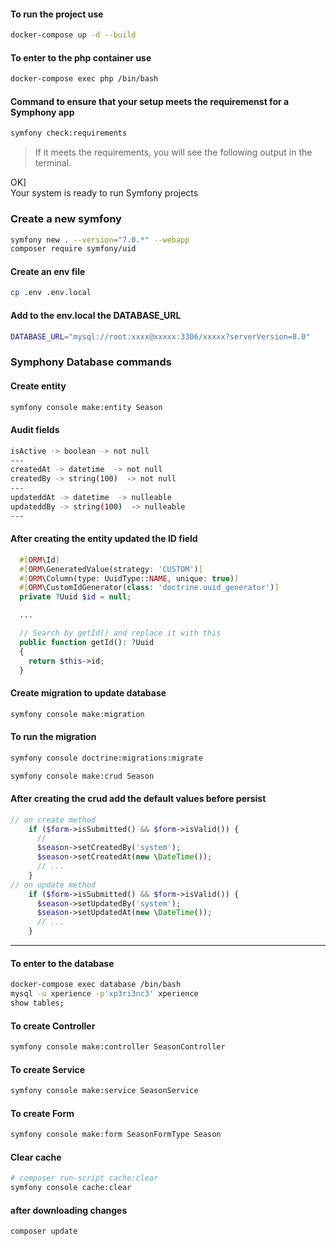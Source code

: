 #### To run the project use

```bash
docker-compose up -d --build
```

#### To enter to the php container use

```bash
docker-compose exec php /bin/bash
```

#### Command to ensure that your setup meets the requiremenst for a Symphony app

```bash
symfony check:requirements
```

> If it meets the requirements, you will see the following output in the terminal.

OK]  
 Your system is ready to run Symfony projects

### Create a new symfony

```bash
symfony new . --version="7.0.*" --webapp
composer require symfony/uid
```

#### Create an env file

```bash
cp .env .env.local
```

#### Add to the env.local the DATABASE_URL

```bash
DATABASE_URL="mysql://root:xxxx@xxxxx:3306/xxxxx?serverVersion=8.0"
```

### Symphony Database commands

#### Create entity

```bash
symfony console make:entity Season
```

#### Audit fields

```bash
isActive -> boolean -> not null
---
createdAt -> datetime  -> not null
createdBy -> string(100)  -> not null
---
updateddAt -> datetime  -> nulleable
updateddBy -> string(100)  -> nulleable
---
```

#### After creating the entity updated the ID field

```php
  #[ORM\Id]
  #[ORM\GeneratedValue(strategy: 'CUSTOM')]
  #[ORM\Column(type: UuidType::NAME, unique: true)]
  #[ORM\CustomIdGenerator(class: 'doctrine.uuid_generator')]
  private ?Uuid $id = null;

  ...

  // Search by getId() and replace it with this
  public function getId(): ?Uuid
  {
    return $this->id;
  }
```

#### Create migration to update database

```bash
symfony console make:migration
```

#### To run the migration

```bash
symfony console doctrine:migrations:migrate
```

```bash
symfony console make:crud Season
```

#### After creating the crud add the default values before persist

```php
// on create method
    if ($form->isSubmitted() && $form->isValid()) {
      //
      $season->setCreatedBy('system');
      $season->setCreatedAt(new \DateTime());
      // ...
    }
// on update method
    if ($form->isSubmitted() && $form->isValid()) {
      $season->setUpdatedBy('system');
      $season->setUpdatedAt(new \DateTime());
      // ...
    }
```

---

#### To enter to the database

```bash
docker-compose exec database /bin/bash
mysql -u xperience -p'xp3ri3nc3' xperience
show tables;
```

<!-- symfony console make:fixture SeasonFixture -->

#### To create Controller

```bash
symfony console make:controller SeasonController
```

#### To create Service

```bash
symfony console make:service SeasonService
```

#### To create Form

```bash
symfony console make:form SeasonFormType Season
```

#### Clear cache

```bash
# composer run-script cache:clear
symfony console cache:clear
```

#### after downloading changes

```bash
composer update
```

